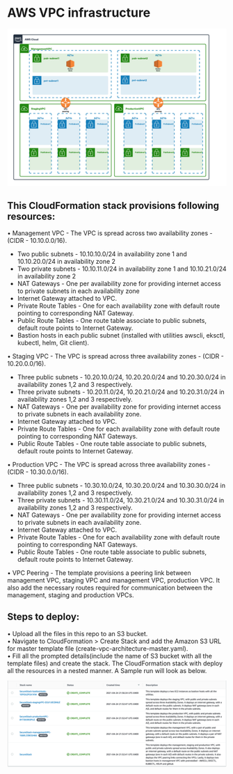 # AWS VPC infrastructure
![alt text](https://github.com/amansin0504/aws-cloudnative-cvd/blob/main/aws-vpc-infrastructure/Images/AWS-Infra.png)

## This CloudFormation stack provisions following resources:  
•	Management VPC - The VPC is spread across two availability zones - (CIDR - 10.10.0.0/16).
  - Two public subnets - 10.10.10.0/24 in availability zone 1 and 10.10.20.0/24 in availability zone 2  
  - Two private subnets - 10.10.11.0/24 in availability zone 1 and 10.10.21.0/24 in availability zone 2  
  - NAT Gateways - One per availability zone for providing internet access to private subnets in each availability zone  
  - Internet Gateway attached to VPC.  
  - Private Route Tables - One for each availability zone with default route pointing to corresponding NAT Gateway.  
  - Public Route Tables - One route table associate to public subnets, default route points to Internet Gateway.  
  - Bastion hosts in each public subnet (installed with utilities awscli, eksctl, kubectl, helm, Git client).  

•	Staging VPC - The VPC is spread across three availability zones - (CIDR - 10.20.0.0/16).  
  - Three public subnets - 10.20.10.0/24, 10.20.20.0/24 and 10.20.30.0/24 in availability zones 1,2 and 3 respectively.  
  - Three private subnets - 10.20.11.0/24, 10.20.21.0/24 and 10.20.31.0/24 in availability zones 1,2 and 3 respectively.  
  - NAT Gateways - One per availability zone for providing internet access to private subnets in each availability zone.  
  - Internet Gateway attached to VPC.  
  - Private Route Tables - One for each availability zone with default route pointing to corresponding NAT Gateways.  
  - Public Route Tables - One route table associate to public subnets, default route points to Internet Gateway.  

•	Production VPC -  The VPC is spread across three availability zones - (CIDR - 10.30.0.0/16).  
  - Three public subnets - 10.30.10.0/24, 10.30.20.0/24 and 10.30.30.0/24 in availability zones 1,2 and 3 respectively.  
  - Three private subnets - 10.30.11.0/24, 10.30.21.0/24 and 10.30.31.0/24 in availability zones 1,2 and 3 respectively.  
  - NAT Gateways - One per availability zone for providing internet access to private subnets in each availability zone.   
  - Internet Gateway attached to VPC.  
  - Private Route Tables - One for each availability zone with default route pointing to corresponding NAT Gateways.  
  - Public Route Tables - One route table associate to public subnets, default route points to Internet Gateway.  

•	VPC Peering - The template provisions a peering link between management VPC, staging VPC and management VPC, production VPC. It also add the necessary routes required for communication between the management, staging and production VPCs.  

## Steps to deploy:  
•	Upload all the files in this repo to an S3 bucket.  
•	Navigate to CloudFormation > Create Stack and add the Amazon S3 URL for master template file (create-vpc-architecture-master.yaml).  
•	Fill all the prompted details(include the name of S3 bucket with all the template files) and create the stack. The CloudFormation stack with deploy all the resources in a nested manner. A Sample run will look as below.  

![alt text](https://github.com/amansin0504/aws-cloudnative-cvd/blob/main/aws-vpc-infrastructure/Images/cfmstack.png)
